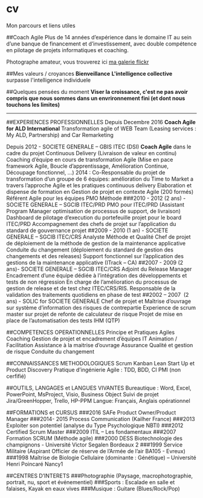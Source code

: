 # cv
Mon parcours et liens utiles

##Coach Agile
Plus de 14 années d’expérience dans le domaine IT au sein d’une banque de financement et d’investissement, avec double compétence en pilotage de projets informatiques et coaching.

Photographe amateur, vous trouverez ici [ma galerie flickr](http://www.fluidr.com/photos/sebtis)

##Mes valeurs / croyances
__Bienveillance__
__L'intelligence collective__ surpasse l'intelligence individuele

##Quelques pensées du moment
__Viser la croissance, c'est ne pas avoir compris que nous sommes dans un envrironnement fini (et dont nous touchons les limites)__


---

##EXPERIENCES PROFESSIONNELLES
Depuis Decembre 2016
__Coach Agile for ALD International__
Transformation agile of WEB Team (Leasing services : My ALD, Partnership) and Car Remarketing

Depuis  2012 -   SOCIETE GENERALE – GBIS  ITEC (DSI)
__Coach Agile__ dans le cadre du projet Continuous Delivery (Livraison de valeur en continu)
Coaching d’équipe en cours de transformation Agile (Mise en pace framework Agile, Boucle d’apprentissage, Amélioration Continue, Découpage fonctionnel, …)
2014 : Co-Responsable du projet de transformation d’un groupe de 6 équipes: amélioration du Time to Market a travers l’approche Agile et les pratiques continuous delivery
Elaboration et dispense de formation en Gestion de projet en contexte Agile (200 formés)
Référent Agile pour les équipes PMO Méthode
###2010 - 2012 (2 ans) -   SOCIETE GENERALE – SGCIB  ITEC/PRD
PMO pour ITEC/PRD (Assistant Program Manager optimisation de processus de support, de livraison) 
Dashboard de pilotage d’execution du portefeuille projet pour le board ITEC/PRD
Accompagnement des chefs de projet sur l’application du standard de gouvernance projet
##2009 - 2010 (1 an) -   SOCIETE GENERALE – SGCIB  ITEC/CRS
Analyste Méthode et Qualité
	Chef de projet de déploiement de la méthode de gestion de la maintenance applicative 
Conduite du changement (déploiement du standard de gestion des changements et des releases)
Support fonctionnel sur l’application des gestions de la maintenance applicative (ITrack – CA)
##2007 - 2009 (2 ans)- SOCIETE GENERALE – SGCIB  ITEC/CRS
Adjoint du Release Manager
	Encadrement d’une équipe dédiée à l’intégration des développements et tests de non régression
En charge de l’amélioration du processus de gestion de release et de test chez ITEC/CRS/RIS.
Responsable de la validation des traitements quotidiens en phase de test 
##2002 – 2007  (2 ans) - SOLIC for SOCIETE GENERALE 
Chef de projet et Maîtrise d’ouvrage  sur système d’information des  risques de contrepartie 
Experience de scrum master sur projet de refonte de calculateur de risque
Projet de mise en place de l’automatisation des tests IHM (QTP)

##COMPETENCES OPERATIONNELLES
Principe et Pratiques Agiles
Coaching 
Gestion de projet et encadrement d’équipes IT
Animation / Facilitation
Assistance à la maitrise d’ouvrage
Assurance Qualité et gestion de risque
Conduite du changement

##CONNAISSANCES METHODOLOGIQUES
Scrum
Kanban
Lean Start Up et Product Discovery
Pratique d’ingénierie Agile : TDD, BDD, CI
PMI (non cerfifié)


##OUTILS, LANGAGES et LANGUES VIVANTES
Bureautique :	Word, Excel, PowerPoint, MsProject, Visio, Business Object
Suivi de projet			Jira/GreenHopper, Trello, HP-PPM
Langue:				Français, Anglais opérationnel

##FORMATIONS et CURSUS
###2016		SAFe Product Owner/Product Manager
###2014- 2015	Process Communication (Kailher France)
###2013		Exploiter son potentiel (analyse du Type Psychologique NBTI)
###2012		Certified Scrum Master
###2009		ITIL – Les fondamentaux
###2007		Formation SCRUM (Méthode agile)
###2000		DESS Biotechnologie des champignons - Université Victor Segalen Bordeaux 2
###1999		Service Militaire (Aspirant Officier de réserve de l’Armée de l’air BA105 - Evreux)
###1998		Maîtrise de Biologie Cellulaire (dominante : Génétique) – Université Henri Poincaré Nancy1

##CENTRES D’INTERETS
###Photographie (Paysage, macrophotographie, portrait, nu, sport et événementiel)
###Sports : Escalade en salle et falaises, Kayak en eaux vives 
###Musique : Guitare (Blues/Rock/Pop)
